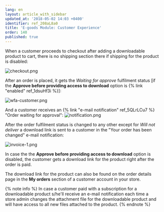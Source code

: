 ```yaml
---
lang: en
layout: article_with_sidebar
updated_at: '2018-05-02 14:03 +0400'
identifier: ref_208aL8a0
title: 'E-goods Module: Customer Experience'
order: 140
published: true
---
```

When a customer proceeds to checkout after adding a downloadable product to cart, there is no shipping section there if shipping for the product is disabled:

![checkout.png]({{site.baseurl}}/attachments/ref_208aL8a0/checkout.png)

After an order is placed, it gets the _Waiting for approve_ fulfilment status [if the **Approve before providing access to download** option is {% link "enabled" ref_1dsuHf3i %}]: 

![wfa-customer.png]({{site.baseurl}}/attachments/ref_208aL8a0/wfa-customer.png)

And a customer receives an {% link "e-mail notification" ref_5QLrLCu7 %} "Order waiting for approval":
![notification.png]({{site.baseurl}}/attachments/ref_208aL8a0/notification.png)

After the order fulfilment status is changed to any other except for _Will not deliver_ a download link is sent to a customer in the "Your order has been changed" e-mail notification:

![invoice-1.png]({{site.baseurl}}/attachments/ref_208aL8a0/invoice-1.png)

In case the the **Approve before providing access to download** option is disabled, the customer gets a download link for the product right after the order is paid.

The download link for the product can also be found on the order details page in the **My orders** section of a customer account in your store.

{% note info %}
In case a customer paid with a subscription for a downloadable product s/he'll receive an e-mail notification each time a store admin changes the attachment file for the downloadable product and will have access to all new files attached to the product.
{% endnote %}

